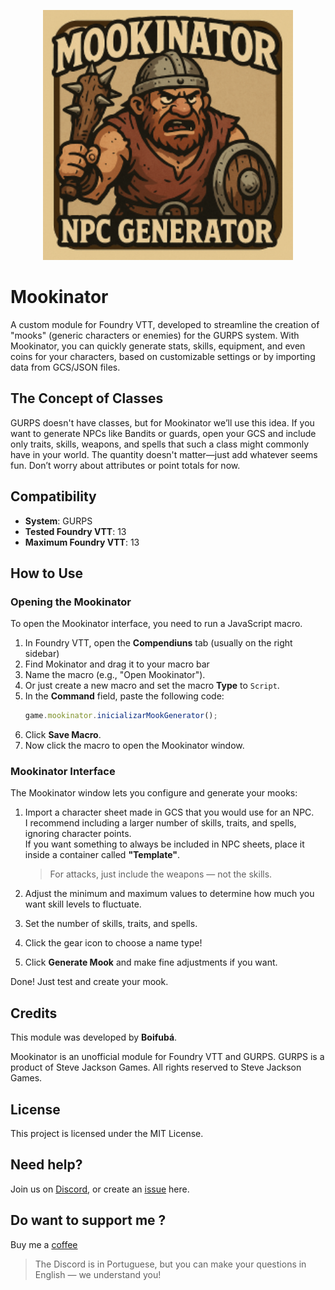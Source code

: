 


<p align="center">
  <img src="https://github.com/Boifuba/mookinator/blob/main/images/mookinator.png" alt="Logo" width="400">
</p>

# Mookinator

A custom module for Foundry VTT, developed to streamline the creation of "mooks" (generic characters or enemies) for the GURPS system. With Mookinator, you can quickly generate stats, skills, equipment, and even coins for your characters, based on customizable settings or by importing data from GCS/JSON files.

## The Concept of Classes

GURPS doesn't have classes, but for Mookinator we’ll use this idea. If you want to generate NPCs like Bandits or  guards, open your GCS and include only traits, skills, weapons, and spells that such a class might commonly have in your world. The quantity doesn't matter—just add whatever seems fun. Don’t worry about attributes or point totals for now.

## Compatibility

* **System**: GURPS  
* **Tested Foundry VTT**: 13  
* **Maximum Foundry VTT**: 13


## How to Use

### Opening the Mookinator

To open the Mookinator interface, you need to run a JavaScript macro.

1. In Foundry VTT, open the **Compendiuns** tab (usually on the right sidebar)  
2. Find Mokinator and drag it to your macro bar 
3. Name the macro (e.g., "Open Mookinator").  
4. Or just create a new macro and set the macro **Type** to `Script`.  
5. In the **Command** field, paste the following code:
   ```javascript
   game.mookinator.inicializarMookGenerator();
   ```
6. Click **Save Macro**.  
7. Now click the macro to open the Mookinator window.

### Mookinator Interface

The Mookinator window lets you configure and generate your mooks:

1. Import a character sheet made in GCS that you would use for an NPC.  
   I recommend including a larger number of skills, traits, and spells, ignoring character points.  
   If you want something to always be included in NPC sheets, place it inside a container called **"Template"**.

   > For attacks, just include the weapons — not the skills.

2. Adjust the minimum and maximum values to determine how much you want skill levels to fluctuate.

3. Set the number of skills, traits, and spells.

4. Click the gear icon to choose a name type!

5. Click **Generate Mook** and make fine adjustments if you want.

Done! Just test and create your mook.


## Credits

This module was developed by **Boifubá**.

Mookinator is an unofficial module for Foundry VTT and GURPS. GURPS is a product of Steve Jackson Games. All rights reserved to Steve Jackson Games.

## License

This project is licensed under the MIT License.



## Need help?

Join us on [Discord](https://discord.gg/223PjGAM2Y), or create an [issue](https://github.com/Boifuba/mookinator/issues) here.


## Do want to support me ? 

Buy me a [coffee](https://github.com/sponsors/Boifuba)

> The Discord is in Portuguese, but you can make your questions in English — we understand you!

